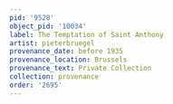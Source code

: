 ```yaml
---
pid: '9528'
object_pid: '10034'
label: The Temptation of Saint Anthony
artist: pieterbruegel
provenance_date: before 1935
provenance_location: Brussels
provenance_text: Private Collection
collection: provenance
order: '2695'
---
```

